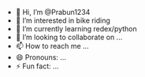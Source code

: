 - 👋 Hi, I’m @Prabun1234
- 👀 I’m interested in  bike riding
- 🌱 I’m currently learning redex/python
- 💞️ I’m looking to collaborate on ...
- 📫 How to reach me ...
- 😄 Pronouns: ...
- ⚡ Fun fact: ...

<!---
Prabun1234/Prabun1234 is a ✨ special ✨ repository because its `README.md` (this file) appears on your GitHub profile.
You can click the Preview link to take a look at your changes.
--->
